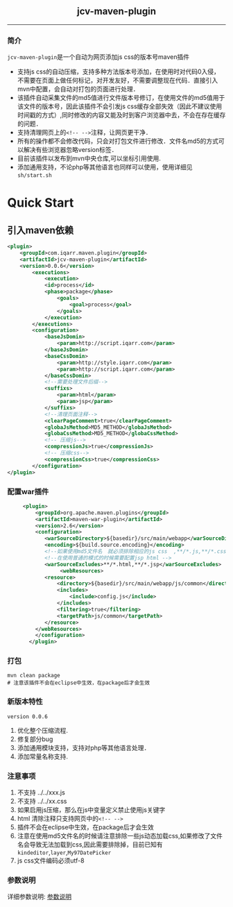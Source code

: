 ## <center>jcv-maven-plugin



***

### 简介
`jcv-maven-plugin`是一个自动为网页添加js css的版本号maven插件
 * 支持js css的自动压缩，支持多种方法版本号添加，在使用时对代码0入侵，不需要在页面上做任何标记，对开发友好，不需要调整现在代码．直接引入mvn中配置，会自动对打包的页面进行处理．
 * 该插件自动采集文件的md5值进行文件版本号修订，在使用文件的md5值用于该文件的版本号，因此该插件不会引发js css缓存全部失效（因此不建议使用时间戳的方式）,同时修改的内容又能及时到客户浏览器中去，不会在存在缓存的问题．
 * 支持清理网页上的`<!-- -->`注释，让网页更干净．
 * 所有的操作都不会修改代码，只会对打包文件进行修改．文件名md5的方式可以解决有些浏览器忽略version标签．
 * 目前该插件以发布到mvn中央仓库,可以坐标引用使用.
 * 添加通用支持，不论php等其他语言也同样可以使用，使用详细见`sh/start.sh`

# Quick Start

## 引入maven依赖

```xml
<plugin>
	<groupId>com.iqarr.maven.plugin</groupId>
	<artifactId>jcv-maven-plugin</artifactId>
	<version>0.0.6</version>
		<executions>
			<execution>
			<id>process</id>
			<phase>package</phase>
				<goals>
					<goal>process</goal>
				</goals>
			</execution>
		</executions>
		<configuration>
			<baseJsDomin>
				<param>http://script.iqarr.com</param>
			</baseJsDomin>
			<baseCssDomin>
				<param>http://style.iqarr.com</param>
				<param>http://script.iqarr.com</param>
			</baseCssDomin>
			<!--需要处理文件后缀-->
			<suffixs>
				<param>html</param>
				<param>jsp</param>
			</suffixs>
			<!--清理页面注释-->
			<clearPageComment>true</clearPageComment>
			<globaJsMethod>MD5_METHOD</globaJsMethod>
			<globaCssMethod>MD5_METHOD</globaCssMethod>
			<!-- 压缩js-->
			<compressionJs>true</compressionJs>
			<!-- 压缩css-->
			<compressionCss>true</compressionCss>
		</configuration>
</plugin>
```

### 配置war插件
```xml
     <plugin>
         <groupId>org.apache.maven.plugins</groupId>
         <artifactId>maven-war-plugin</artifactId>
         <version>2.6</version>
         <configuration>
            <warSourceDirectory>${basedir}/src/main/webapp</warSourceDirectory>
            <encoding>${build.source.encoding}</encoding>
            <!--如果使用md5文件名　就必须排除相应的js css  ,**/*.js,**/*.css-->
            <!--在使用普通的模式的时候需要配置jsp html -->
            <warSourceExcludes>**/*.html,**/*.jsp</warSourceExcludes>
                 <webResources>
			<resource>
				<directory>${basedir}/src/main/webapp/js/common</directory>
				<includes>
					<include>config.js</include>
				</includes>
				<filtering>true</filtering>
				<targetPath>js/common</targetPath>
			</resource>
		 </webResources>
         </configuration>
       </plugin>
```
### 打包

```
mvn clean package
# 注意该插件不会在eclipse中生效，在package后才会生效
```

### 新版本特性

`version 0.0.6`
  1. 优化整个压缩流程.
  2. 修复部分bug
  3. 添加通用模块支持，支持对php等其他语言处理．
  4. 添加常量名称支持.


### 注意事项

1. 不支持 ../../xxx.js
2. 不支持 ../../xx.css
3. 如果启用js压缩，那么在js中变量定义禁止使用js关键字
4. html 清除注释只支持网页中的`<!-- -->`
5. 插件不会在eclipse中生效，在package后才会生效
6. 注意在使用md5文件名的时候请注意排除一些js动态加载css,如果修改了文件名会导致无法加载到css,因此需要排除掉，目前已知有`kindeditor`,`layer`,`My97DatePicker`
7. js css文件编码必须utf-8

### 参数说明

详细参数说明: [参数说明](/README_PARAMETER.md "参数说明")
